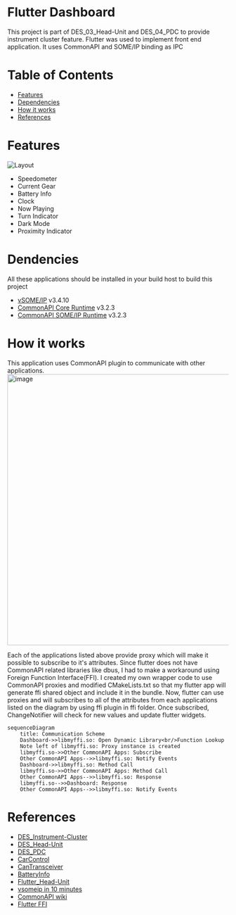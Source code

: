 # Flutter Dashboard
This project is part of DES_03_Head-Unit and DES_04_PDC to provide instrument cluster feature.
Flutter was used to implement front end application.
It uses CommonAPI and SOME/IP binding as IPC

# Table of Contents
- [Features](#features)
- [Dependencies](#dendencies)
- [How it works](#how-it-works)
- [References](#references)

# Features
![Layout](https://github.com/Lagavulin9/Flutter_Dashboard/assets/56917072/95fc10e5-9fd5-413b-a226-866745ec84d1)
- Speedometer
- Current Gear
- Battery Info
- Clock
- Now Playing
- Turn Indicator
- Dark Mode
- Proximity Indicator

# Dendencies
All these applications should be installed in your build host to build this project
- [vSOME/IP](https://github.com/COVESA/vsomeip) v3.4.10
- [CommonAPI Core Runtime](https://github.com/COVESA/capicxx-core-runtime) v3.2.3
- [CommonAPI SOME/IP Runtime](https://github.com/COVESA/capicxx-someip-runtime) v3.2.3

# How it works
This application uses CommonAPI plugin to communicate with other applications.
<img width="616" alt="image" src="https://github.com/Lagavulin9/Flutter_Dashboard/assets/56917072/de937d75-7400-458b-9e0d-a327dfb54a59">

 Each of the applications listed above provide proxy which will make it possible to subscribe to it's attributes. Since flutter does not have CommonAPI related libraries like dbus, I had to make a workaround using Foreign Function Interface(FFI). I created my own wrapper code to use CommonAPI proxies and modified CMakeLists.txt so that my flutter app will generate ffi shared object and include it in the bundle.
Now, flutter can use proxies and will subscribes to all of the attributes from each applications listed on the diagram by using ffi plugin in ffi folder. Once subscribed, ChangeNotifier will check for new values and update flutter widgets.

```mermaid
sequenceDiagram
    title: Communication Scheme
    Dashboard->>libmyffi.so: Open Dynamic Library<br/>Function Lookup
    Note left of libmyffi.so: Proxy instance is created
    libmyffi.so->>Other CommonAPI Apps: Subscribe
    Other CommonAPI Apps-->>libmyffi.so: Notify Events
    Dashboard->>libmyffi.so: Method Call
    libmyffi.so->>Other CommonAPI Apps: Method Call
    Other CommonAPI Apps-->>libmyffi.so: Response
    libmyffi.so-->>Dashboard: Response
    Other CommonAPI Apps-->>libmyffi.so: Notify Events
```

# References
- [DES_Instrument-Cluster](https://github.com/SEA-ME/DES_Instrument-Cluster)
- [DES_Head-Unit](https://github.com/SEA-ME/DES_Head-Unit)
- [DES_PDC](https://github.com/SEA-ME/DES_PDC-System)
- [CarControl](https://github.com/DES-Team-02/car_control)
- [CanTransceiver](https://github.com/DES-Team-02/CanTransceiver)
- [BatteryInfo](https://github.com/DES-Team-02/battery_info)
- [Flutter_Head-Unit](https://github.com/Lagavulin9/Flutter_Head-Unit)
- [vsomeip in 10 minutes](https://github.com/COVESA/vsomeip/wiki/vsomeip-in-10-minutes)
- [CommonAPI wiki](https://github.com/COVESA/capicxx-core-tools/wiki)
- [Flutter FFI](https://docs.flutter.dev/platform-integration/android/c-interop)
